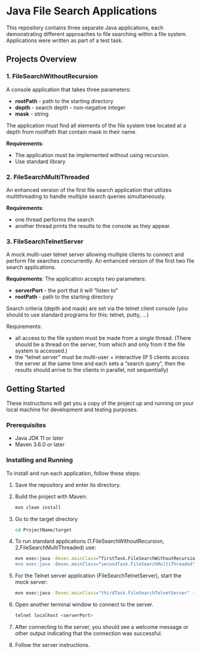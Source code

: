# Java File Search Applications

This repository contains three separate Java applications, each demonstrating different approaches to file searching within a file system. 
Applications were written as part of a test task.

## Projects Overview

### 1. FileSearchWithoutRecursion
A console application that takes three parameters:

- **rootPath** - path to the starting directory
- **depth** - search depth - non-negative integer
- **mask** - string

The application must find all elements of the file system tree located at a depth from rootPath that contain mask in their name.

**Requirements**:
- The application must be implemented without using recursion.
- Use standard library

### 2. FileSearchMultiThreaded
An enhanced version of the first file search application that utilizes multithreading to handle multiple search queries simultaneously.

**Requirements**:
- one thread performs the search
- another thread prints the results to the console as they appear.

### 3. FileSearchTelnetServer
A mock multi-user telnet server allowing multiple clients to connect and perform file searches concurrently.
An enhanced version of the first two file search applications.

**Requirements**:
The application accepts two parameters:
- **serverPort** - the port that it will “listen to”
- **rootPath** - path to the starting directory

Search criteria (depth and mask) are set via the telnet client console
(you should to use standard programs for this: telnet, putty, ...)

Requirements:
- all access to the file system must be made from a single thread.
  (There should be a thread on the server, from which and only from it the file system is accessed.)
- the “telnet server” must be multi-user + interactive
  (If 5 clients access the server at the same time and each sets a “search query”,
  then the results should arrive to the clients in parallel, not sequentially)


## Getting Started

These instructions will get you a copy of the project up and running on your local machine for development and testing purposes.

### Prerequisites

- Java JDK 11 or later
- Maven 3.6.0 or later

### Installing and Running

To install and run each application, follow these steps:

1. Save the repository and enter its directory.

2. Build the project with Maven:
   ```bash
   mvn clean install
   
3. Go to the target directory
   ```bash
   cd ProjectName/target
   
4. To run standard applications (1.FileSearchWithoutRecursion, 2.FileSearchMultiThreaded) use:
   ```bash
   mvn exec:java -Dexec.mainClass=“firstTask.FileSearchWithoutRecursion” -Dexec.args=“<rootPath> <depth> \"<mask>\""
   mvn exec:java -Dexec.mainClass=“secondTask.FileSearchMultiThreaded" -Dexec.args=“<rootPath> <depth> \"<mask>\""

5. For the Telnet server application (FileSearchTelnetServer), start the mock server:
   ```bash
   mvn exec:java -Dexec.mainClass="thirdTask.FileSearchTelnetServer" -Dexec.args="<serverPort> <rootPath>"

6. Open another terminal window to connect to the server.
   ```bash
   telnet localhost <serverPort>
   
7. After connecting to the server, you should see a welcome message or other output indicating that the connection was successful.
8. Follow the server instructions.

